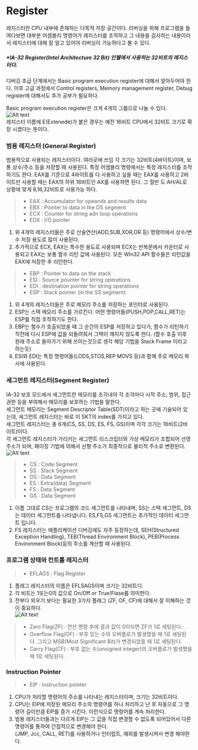 

# Register
레지스터란 CPU 내부에 존재하는 다목적 저장 공간이다. 리버싱을 위해 프로그램을 들여다보면 대부분 어셈블리 명령어가 레지스터를 조작하고 그 내용을 검사하는 내용이라서 레지스터에 대해 잘 알고 있어야 리버싱이 가능하다고 볼 수 있다.  

##### *IA-32 Register(Intel Architecture 32 Bit)  인텔에서 사용하는 32비트의 레지스터다. 

디버깅 초급 단계에서는 Basic program execution register에 대해서 알아두어야 한다. 이후 고급 과정에서 Control registers, Memory management register, Debug register에 대해서도 추가 공부가 필요하다.  

Basic program execution register은 크게 4개의 그룹으로 나눌 수 있다.  
![Alt text](https://i.imgur.com/2Q293YP.png)  
레지스터 이름에 E(Extenede)가 붙은 경우는 예전 16비트 CPU에서 32비트 크기로 확장 시켰다는 뜻이다.  



### 범용 레지스터 (General Register)  
범용적으로 사용되는 레지스터이다. 여러곳에 쓰임 각 크기는 32비트(4바이트)이며, 보통 상수/주소 등을 저장할 때 사용된다. 
특정 어셈블리 명령에서는 특정 레지스터를 조작하기도 한다.
EAX를 기준으로 4바이트를 다 사용하고 싶을 때는 EAX를 사용하고 2바이트만 사용할 때는 EAX의 하위 16비트인 AX를 사용하면 된다. 그 절반 도 AH/AL로
상황에 맞게 8,16,32비트로 사용가능 하다.  

> - EAX : Accumulator for opeands and results data
> - EBX : Pointer to data in the DS segment
> - ECX : Counter for string adn loop operations
> - EDX : I/O pointer  

1. 위 4개의 레지스터들은 주로 산술연산(ADD,SUB,XOR,OR 등) 명령어에서 상수/변수 저장 용도로 많이 사용된다.  
2. 추가적으로 ECX, EAX는 특수한 용도로 사용되며 ECX는 반복문에서 카운터로 사용되고 EAX는 보통 함수 리턴 값에 사용된다. 모든 WIn32 API 함수들은 리턴값을 EAX에 저장한 후 리턴한다.  

> - EBP : Pointer to data on the stack
> - ESI : Source pounter for string operations
> - EDI : destination pointer for string operations
> - ESP : Stack pointer (in the SS segment)

1. 위 4개의 레지스터들은 주로 메모리 주소를 저장하는 포인터로 사용된다.  
2. ESP는 스택 메모리 주소를 가르킨다. 어떤 명령어들(PUSH,POP,CALL,RET)는 ESP를 직접 조작하기도 한다.  
3. EBP는 함수가 호출되었을 때 그 순간의 ESP를 저장하고 있다가, 함수가 리턴하기 직전에 다시 ESP에 값을 되돌려줘서 그택이 꺠지지 않도록 한다. (함수 호출 이후 원래 주소로 돌아가기 위해 쓰이는것으로 생각 해당 기법을 Stack Frame 이라고 하는듯)  
4. ESI와 EDI는 특정 명령어들(LODS,STOS,REP MOVS 등)과 함께 주로 메모리 복사에 사용된다.  



### 세그먼트 레지스터(Segment Register)  
IA-32 보호 모드에서 세그먼트란 메모리를 조각내어 각 조각마다 시작 주소, 범위, 접근 권한 등을 부여해서 메모리를 보호하는 기법을 말한다.  
세그먼트 메모리는 Segment Descriptor Table(SDT)이라고 하는 곳에 기술되어 있는데, 세그먼트 레지스터는 바로 이 SKT의 index를 가지고 있다.  
세그먼트 레지스터는 총 6개(CS, SS, DS, ES, FS, GS)이며 각각 크기는 16비트(2바이트)이다.  
각 세그먼트 레지스터가 가리키는 세그먼트 리스크립터와 가상 메모리가 조합되어 선영주소가 되며, 페이징 기법에 의해서 선형 주소가 최종적으로 물리적 주소로 변환된다.  
![Alt text](https://i.imgur.com/594EmIR.png)  

> - CS : Code Segment
> - SS : Stack Segment
> - DS : Data Segment
> - ES : Extra(data) Segment
> - FS : Data Segment
> - GS : Data Segment  

1. 이름 그대로 CS는 프로그램의 코드 세그먼트를 나타내며, SS는 스택 세그먼트, DS는 데이터 세그먼트를 나타냅니다. ES,FS,GS 세그먼트는 추가적인 데이터 세그먼트 입니다.  
2. FS 레지스터는 애플리케이션 디버깅에도 자주 등장하는데, SEH(Structured Exception Handling), TEB(Thread Environment Block), PEB(Process Environment Block)등의 주소를 계산할 때 사용된다.  



### 프로그램 상태와 컨트롤 레지스터  

> - EFLAGS : Flag Register  

1. 플래그 레지스터의 이름은 EFLSAGS이며 크기는 32비트다.  
2. 각 비트는 1또는0의 값으로 On/Off or True/Flase를 의미한다.  
3. 전부다 외우기 보다는 필요한 3가지 플래그 (ZF, OF, CF)에 대해서 잘 이해하는 것이 중요하다.  
![Alt text](https://i.imgur.com/WVZJdJu.png)  

> - Zero Flag(ZF) : 연산 명령 후에 결과 값이 0이되면 ZF가 1로 세팅된다.  
> - Overflow Flag(OF) : 부호 있는 수의 오버플로가 발생했을 때 1로 세팅된다. 그리고 MSB(Most Significant Bit)가 변경되었을 때 1로 세팅된다.  
> - Carry Flag(CF) : 부호 없는 수(unsigned integer)의 오버플로가 발생했을 때 1로 세팅된다.  



### Instruction Pointer  

> - EIP : Instruction pointer  

1. CPU가 처리할 명령어의 주소를 나타내는 레지스터이며, 크기는 32비트이다.  
2. CPU는 EIP에 저장된 메모리 주소의 명령어를 하나 처리하고 난 후 자동으로 그 명령어 길이만큼 EIP를 증가 시킨다. 이런식으로 명령어를 계속 처리한다.  
3. 범용 레지스터들과는 다르게 EIP는 그 값을 직접 변경할 수 없도록 되어있어서 다른 명령어를 통하여 간접적으로 변경해야 한다.  
(JMP, Jcc, CALL, RET)를 사용하거나 인터럽트, 예외를 발생시켜서 변경 해야한다.





